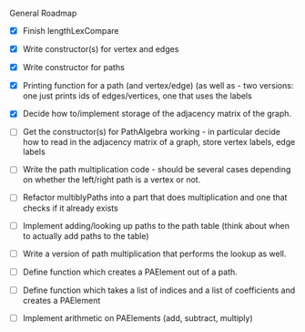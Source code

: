 General Roadmap

- [X] Finish lengthLexCompare

- [X] Write constructor(s) for vertex and edges

- [X] Write constructor for paths

- [X] Printing function for a path (and vertex/edge) (as well as  - two versions: one just prints ids of edges/vertices, one that uses the labels

- [X] Decide how to/implement storage of the adjacency matrix of the graph.

- [ ] Get the constructor(s) for PathAlgebra working - in particular decide how to read in the adjacency matrix of a graph, store vertex labels, edge labels

- [ ] Write the path multiplication code - should be several cases depending on whether the left/right path is a vertex or not.

- [ ] Refactor multiblyPaths into a part that does multiplication and one that checks if it already exists

- [ ] Implement adding/looking up paths to the path table (think about when to actually add paths to the table)

- [ ] Write a version of path multiplication that performs the lookup as well.

- [ ] Define function which creates a PAElement out of a path.

- [ ] Define function which takes a list of indices and a list of coefficients and creates a PAElement

- [ ] Implement arithmetic on PAElements (add, subtract, multiply)

